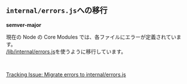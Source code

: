 ## `internal/errors.js`への移行

**semver-major**

現在の Node の Core Modules では、各ファイルにエラーが定義されています。  
[/lib/internal/errors.js](https://github.com/nodejs/node/blob/master/lib/internal/errors.js)を使うように移行しています。

<br>

[Tracking Issue: Migrate errors to internal/errors.js](https://github.com/nodejs/node/issues/11273)
